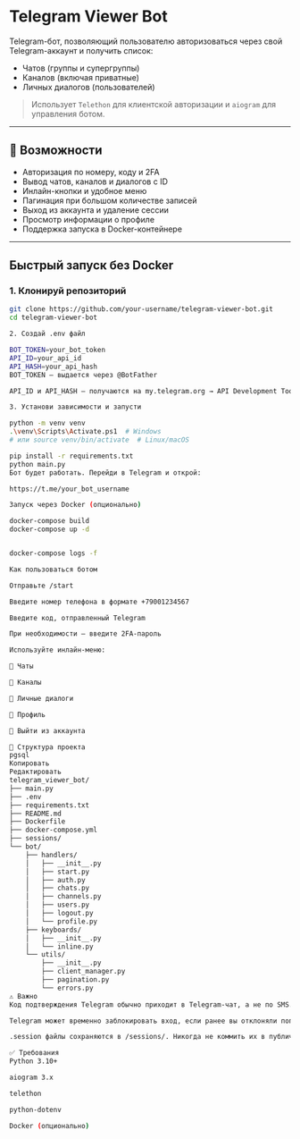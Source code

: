# Telegram Viewer Bot

Telegram-бот, позволяющий пользователю авторизоваться через свой Telegram-аккаунт и получить список:

- Чатов (группы и супергруппы)
- Каналов (включая приватные)
- Личных диалогов (пользователей)

> Использует `Telethon` для клиентской авторизации и `aiogram` для управления ботом.

---

## 🔧 Возможности

- Авторизация по номеру, коду и 2FA
- Вывод чатов, каналов и диалогов с ID
- Инлайн-кнопки и удобное меню
- Пагинация при большом количестве записей
- Выход из аккаунта и удаление сессии
- Просмотр информации о профиле
- Поддержка запуска в Docker-контейнере

---

## Быстрый запуск без Docker

### 1. Клонируй репозиторий

```bash
git clone https://github.com/your-username/telegram-viewer-bot.git
cd telegram-viewer-bot

2. Создай .env файл

BOT_TOKEN=your_bot_token
API_ID=your_api_id
API_HASH=your_api_hash
BOT_TOKEN — выдается через @BotFather

API_ID и API_HASH — получаются на my.telegram.org → API Development Tools

3. Установи зависимости и запусти

python -m venv venv
.\venv\Scripts\Activate.ps1  # Windows
# или source venv/bin/activate  # Linux/macOS

pip install -r requirements.txt
python main.py
Бот будет работать. Перейди в Telegram и открой:

https://t.me/your_bot_username

Запуск через Docker (опционально)

docker-compose build
docker-compose up -d


docker-compose logs -f

Как пользоваться ботом

Отправьте /start

Введите номер телефона в формате +79001234567

Введите код, отправленный Telegram

При необходимости — введите 2FA-пароль

Используйте инлайн-меню:

🔹 Чаты

🔹 Каналы

🔹 Личные диалоги

🧾 Профиль

🚪 Выйти из аккаунта

🧾 Структура проекта
pgsql
Копировать
Редактировать
telegram_viewer_bot/
├── main.py
├── .env
├── requirements.txt
├── README.md
├── Dockerfile
├── docker-compose.yml
├── sessions/
└── bot/
    ├── handlers/
    │   ├── __init__.py
    │   ├── start.py
    │   ├── auth.py
    │   ├── chats.py
    │   ├── channels.py
    │   ├── users.py
    │   ├── logout.py
    │   └── profile.py
    ├── keyboards/
    │   ├── __init__.py
    │   └── inline.py
    └── utils/
        ├── __init__.py
        ├── client_manager.py
        ├── pagination.py
        └── errors.py
⚠️ Важно
Код подтверждения Telegram обычно приходит в Telegram-чат, а не по SMS.

Telegram может временно заблокировать вход, если ранее вы отклоняли попытки (нажимали "Это не я").

.session файлы сохраняются в /sessions/. Никогда не коммить их в публичный репозиторий.

✅ Требования
Python 3.10+

aiogram 3.x

telethon

python-dotenv

Docker (опционально)